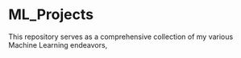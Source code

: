 # ML_Projects
This repository serves as a comprehensive collection of my various Machine Learning endeavors,
